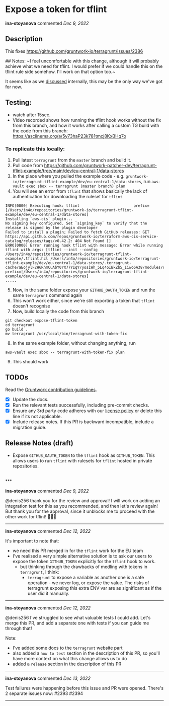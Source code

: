 # Expose a token for tflint 

**ina-stoyanova** commented *Dec 9, 2022*

<!-- Prepend '[WIP]' to the title if this PR is still a work-in-progress. Remove it when it is ready for review! -->

## Description

This fixes https://github.com/gruntwork-io/terragrunt/issues/2386

## Notes:
~I feel uncomfortable with this change, although it will probably achieve what we need for tflint. I would prefer if we could handle this on the tflint rule side somehow. I'll work on that option too.~

It seems like as we [discussed](https://gruntwork-io.slack.com/archives/C01LR3Q5LJH/p1670609104509099?thread_ts=1670608510.418979&cid=C01LR3Q5LJH) internally, this may be the only way we've got for now. 

<!-- Description of the changes introduced by this PR. -->

## Testing:
- watch after 15sec.
- Video recorded shows how running the tflint hook works without the fix from this branch, and how it works after calling a custom TG build with the code from this branch:
 https://asciinema.org/a/5y73haP23k781tmcj8KxBHq7o
 
 ### To replicate this locally:
 1. Pull latest `terragrunt` from the `master` branch and build it.
 2. Pull code from https://github.com/gruntwork-patcher-dev/terragrunt-tflint-example/tree/main/dev/eu-central-1/data-stores
 3. In the place where you pulled the example code - e.g. `gruntwork-io/terragrunt-tflint-example/dev/eu-central-1/data-stores`, run `aws-vault exec sbox -- terragrunt (master branch) plan`
 4. You will see an error from `tflint` that shows basically the lack of authentication for downloading the ruleset for `tflint`
 ```
 INFO[0000] Executing hook: tflint                        prefix=[/Users/in4o/repositories/gruntwork-io/terragrunt-tflint-example/dev/eu-central-1/data-stores]
Installing `aws-cis` plugin...
No signing key configured. Set `signing_key` to verify that the release is signed by the plugin developer
Failed to install a plugin; Failed to fetch GitHub releases: GET https://api.github.com/repos/gruntwork-io/terraform-aws-cis-service-catalog/releases/tags/v0.42.2: 404 Not Found []
ERRO[0000] Error running hook tflint with message: Error while running tflint with args: [tflint --init --config /Users/in4o/repositories/gruntwork-io/terragrunt-tflint-example/.tflint.hcl /Users/in4o/repositories/gruntwork-io/terragrunt-tflint-example/dev/eu-central-1/data-stores/.terragrunt-cache/aEojylF2H6RhmCuAbY0rX77YIqY/yosiWh_5Lq4oIBkZb5_Iiwo6A38/modules/redshift]  prefix=[/Users/in4o/repositories/gruntwork-io/terragrunt-tflint-example/dev/eu-central-1/data-stores]
.....
 ```
5. Now, in the same folder expose your `GITHUB_OAUTH_TOKEN` and run the same `terragrunt` command again 
6. This won't work either, since we're still exporting a token that `tflint` doesn't recognise
7. Now, build locally the code from this branch 
```
git checkout expose-tflint-token
cd terragrunt 
go build . 
mv terragrunt /usr/local/bin/terragrunt-with-token-fix
```
8. In the same example folder, without changing anything, run
```
aws-vault exec sbox -- terragrunt-with-token-fix plan
```
9. This should work

## TODOs

Read the [Gruntwork contribution guidelines](https://gruntwork.notion.site/Gruntwork-Coding-Methodology-02fdcd6e4b004e818553684760bf691e).

- [x] Update the docs.
- [x] Run the relevant tests successfully, including pre-commit checks.
- [x] Ensure any 3rd party code adheres with our [license policy](https://www.notion.so/gruntwork/Gruntwork-licenses-and-open-source-usage-policy-f7dece1f780341c7b69c1763f22b1378) or delete this line if its not applicable.
- [x] Include release notes. If this PR is backward incompatible, include a migration guide.

## Release Notes (draft)

- Expose `GITHUB_OAUTH_TOKEN` to the `tflint` hook as `GITHUB_TOKEN`. This allows users to run `tflint` with rulesets for `tflint` hosted in private repositories.

<br />
***


**ina-stoyanova** commented *Dec 9, 2022*

@denis256 thank you for the review and approval! I will work on adding an integration test for this as you recommended, and then let's review again! But thank you for the approval, since it unblocks me to proceed with the other work for tflint! 🙏🙏🙏 
***

**ina-stoyanova** commented *Dec 12, 2022*

It's important to note that:
- we need this PR merged in for the `tflint` work for the EU team 
- I've realised a very simple alternative solution is to ask our users to expose the token `GITHUB_TOKEN` explicitly for the `tflint` hook to work.
  - but thinking through the drawbacks of medling with tokens in `terragrunt`, I think:
    - `terragrunt` to expose a variable as another one is a safe operation - we never log, or expose the value. The risks of terragrunt exposing this extra ENV var are as significant as if the user did it manually. 
***

**ina-stoyanova** commented *Dec 12, 2022*

@denis256 I've struggled to see what valuable tests I could add. Let's merge this PR, and add a separate one with tests if you can guide me through that!

Note: 
- I've added some docs to the `terragrunt` website part
- also added a `how to test` section in the description of this PR, so you'll have more context on what this change allows us to do
- added a `release` section in the description of this PR
***

**ina-stoyanova** commented *Dec 13, 2022*

Test failures were happening before this issue and PR were opened. There's 2 separate issues now: #2393 #2394 
***

